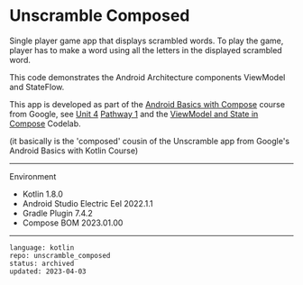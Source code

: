 # Unscramble Composed

Single player game app that displays scrambled words. To play the game, player has to make a
word using all the letters in the displayed scrambled word.

This code demonstrates the Android Architecture components ViewModel and StateFlow.

This app is developed as part of the [Android Basics with Compose] course from Google, see [Unit 4] [Pathway 1] and the [ViewModel and State in Compose] Codelab.

(it basically is the 'composed' cousin of the Unscramble app from Google's Android Basics with Kotlin Course)

[Android Basics with Compose]:https://developer.android.com/courses/android-basics-compose/course
[Unit 4]:https://developer.android.com/courses/android-basics-compose/unit-4
[Pathway 1]:https://developer.android.com/courses/pathways/android-basics-compose-unit-4-pathway-1
[ViewModel and State in Compose]:https://developer.android.com/codelabs/basic-android-kotlin-compose-viewmodel-and-state

----

Environment

- Kotlin 1.8.0
- Android Studio Electric Eel 2022.1.1
- Gradle Plugin 7.4.2
- Compose BOM 2023.01.00

----

```
language: kotlin
repo: unscramble_composed
status: archived
updated: 2023-04-03
```